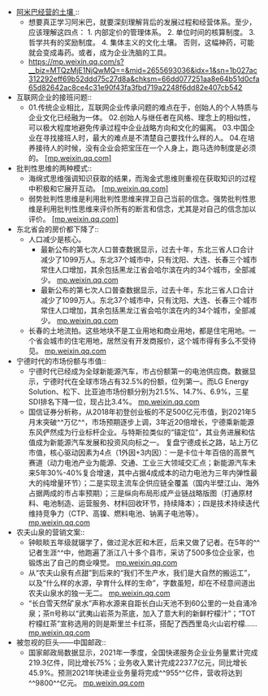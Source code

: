 - [ 阿米巴经营的土壤 ](https://mp.weixin.qq.com/s?__biz=MTQzMjE1NjQwMQ==&mid=2655693036&idx=1&sn=1b027ac312292eff69b52ddd75c27d8a&chksm=66dd077251aa8e64b51d0cfa65d82642ac8ce4c31e90f43fa3fbd719a2248f6dd82e407cb542) ::
    - 想要真正学习阿米巴，就要深刻理解背后的发展过程和经营体系。至少，应该理解这四点：      1. 内部定价的管理体系。      2. 单位时间的核算制度。      3. 哲学共有的奖励制度。      4. 集体主义的文化土壤。      否则，这幅神药，可能就会变成毒药。或者，成为企业洗脑的工具。
    - [ https://mp.weixin.qq.com/s?__biz=MTQzMjE1NjQwMQ==&mid=2655693036&idx=1&sn=1b027ac312292eff69b52ddd75c27d8a&chksm=66dd077251aa8e64b51d0cfa65d82642ac8ce4c31e90f43fa3fbd719a2248f6dd82e407cb542 ](https://www.diigo.com/outliner/diigo_items/904019/12128769/596975943?key=34d57b46e1)
- 互联网企业的接班问题::
    -   01.传统企业相比，互联网企业传承问题的难点在于，创始人的个人特质与企业文化已经融为一体。   02.创始人与继任者在风格、理念上的相似性，可以极大程度地避免传承过程中企业战略方向和文化的偏离。   03.中国企业在寻找接班人时，最大的难点是不清楚自己要找什么样的人。   04.在培养接待人的时候，没有企业会把宝压在一个人身上，跑马选帅制度是必须的。  [[mp.weixin.qq.com]](https://mp.weixin.qq.com/s?__biz=MjM5MTA5MDM3NA==&mid=2651006266&idx=1&sn=e2e476690ee6053814e022830481a4da&chksm=bd4d56938a3adf85fc7bc0342083dd37b68e9bb12ecf0f4d1472e5940a739d49b2b42e489e39)
- 批判性思维的两种模式::
    -  海绵式思维强调知识获取的结果，而淘金式思维则重视在获取知识的过程中积极和它展开互动。  [[mp.weixin.qq.com]](https://mp.weixin.qq.com/s?__biz=MzA4ODM4ODQ3MQ==&mid=2651959849&idx=1&sn=07092e0c0fdd91099b290936970f71a5&chksm=8bcff431bcb87d273a79c2ea573b360dc3a3140a43c7a39b61b16820645ef6a6c448d4077c31)
    -  弱势批判性思维是利用批判性思维来捍卫自己当前的信念。强势批判性思维是利用批判性思维来评价所有的断言和信念，尤其是对自己的信念加以评价。  [[mp.weixin.qq.com]](https://mp.weixin.qq.com/s?__biz=MzA4ODM4ODQ3MQ==&mid=2651959849&idx=1&sn=07092e0c0fdd91099b290936970f71a5&chksm=8bcff431bcb87d273a79c2ea573b360dc3a3140a43c7a39b61b16820645ef6a6c448d4077c31)
- 东北省会的房价都下降了::
    -  人口减少是核心。
        - 最新公布的第七次人口普查数据显示，过去十年，东北三省人口合计减少了1099万人。东北37个城市中，只有沈阳、大连、长春三个城市常住人口增加，其余包括黑龙江省会哈尔滨在内的34个城市，全部减少。  [mp.weixin.qq.com](https://mp.weixin.qq.com/s?__biz=MjM5Nzc3ODkyMA==&amp;mid=2650264960&amp;idx=1&amp;sn=04ab84040d7df0b0e7bc96898a2d8102&amp;chksm=bed7b10789a03811cfaa2405f340e54c74c5bb850691ecee4489b93d8c0ebcc772697aafc305&amp;&amp;xtrack=1&amp;scene=90&amp;subscene=93&amp;sessionid=1624950832&amp;clicktime=1624950949&amp;enterid=1624950949)
        -  最新公布的第七次人口普查数据显示，过去十年，东北三省人口合计减少了1099万人。东北37个城市中，只有沈阳、大连、长春三个城市常住人口增加，其余包括黑龙江省会哈尔滨在内的34个城市，全部减少。  [mp.weixin.qq.com](https://mp.weixin.qq.com/s?__biz=MjM5Nzc3ODkyMA==&mid=2650264960&idx=1&sn=04ab84040d7df0b0e7bc96898a2d8102&chksm=bed7b10789a03811cfaa2405f340e54c74c5bb850691ecee4489b93d8c0ebcc772697aafc305&&xtrack=1&scene=90&subscene=93&sessionid=1624950832&clicktime=1624950949&enterid=1624950949)
    -  长春的土地流拍。这些地块不是工业用地和商业用地，都是住宅用地。一个省会城市的住宅用地，居然没有开发商报价，这个城市得有多么不受待见。  [mp.weixin.qq.com](https://mp.weixin.qq.com/s?__biz=MjM5Nzc3ODkyMA==&mid=2650264960&idx=1&sn=04ab84040d7df0b0e7bc96898a2d8102&chksm=bed7b10789a03811cfaa2405f340e54c74c5bb850691ecee4489b93d8c0ebcc772697aafc305&&xtrack=1&scene=90&subscene=93&sessionid=1624950832&clicktime=1624950949&enterid=1624950949)
- 宁德时代的市场份额与市值::
    -  宁德时代已经成为全球新能源汽车，市占份额第一的电池供应商。数据显示，宁德时代在全球市场占有32.5%的份额，位列第一。而LG Energy Solution、松下、比亚迪市场份额分别为21.5%、14.7%、6.9%，三星SDI排名下降一位，现占比3.4%。  [mp.weixin.qq.com](https://mp.weixin.qq.com/s?__biz=MzA5MDEzNjQwMA==&mid=2655407036&idx=1&sn=06b4b689f8b34ff358eda94f0ed30dfb&chksm=8ba2a183bcd52895c48e8e4682dde6d3e0ec1182895f2ca6e101e26a1a31e5ecb03092649d0a)
    -  国信证券分析称，从2018年初登创业板的不足500亿元市值，到2021年5月末突破^^万亿^^，市场预期逐步上调，3年近20倍增长，宁德乘新能源东风俨然成为行业标杆企业。与特斯拉类似的“锚定位”，其业务进展和估值成为新能源汽车发展和投资风向标之一。 复盘宁德成长之路，站上万亿市值，核心驱动因素为4点（1外因+3内因）：一是卡位十年百倍的高景气赛道（动力电池产业为能源、交通、工业三大领域交汇点；新能源汽车未来5年30%-40%复合增速，其中占据4成成本的动力电池为三年内弹性最大的纯增量环节）；二是实现主流车企供应链全覆盖（国内半壁江山、海外占据两成的市占率预期）；三是纵向布局形成产业链战略版图（打通原材料、电池制造、运营服务、材料回收环节，持续降本）；四是技术持续迭代维持竞争力（CTP、高镍、燃料电池、钠离子电池等）。  [mp.weixin.qq.com](https://mp.weixin.qq.com/s?__biz=MzA5MDEzNjQwMA==&mid=2655407036&idx=1&sn=06b4b689f8b34ff358eda94f0ed30dfb&chksm=8ba2a183bcd52895c48e8e4682dde6d3e0ec1182895f2ca6e101e26a1a31e5ecb03092649d0a)
- 农夫山泉的营销文案::
    -  钟睒睒五年级就辍学了，做过泥水匠和木匠，后来又做了记者。在5年的^^记者生涯^^中，他跑遍了浙江八十多个县市，采访了500多位企业家，也锻炼出了自己的商业嗅觉。  [mp.weixin.qq.com](https://mp.weixin.qq.com/s?__biz=MTA3NDI5ODU0MQ==&mid=2655890732&idx=1&sn=3c759cb9eedd143953a272e1f131c3d4&chksm=738e84ee44f90df888c1950c5510a2931f269ab41aeaf526e3ec7e865c9a150896c67e077270)
    -  从“农夫山泉有点甜”到后来的“我们不生产水，我们是大自然的搬运工”，以及“什么样的水源，孕育什么样的生命”，字数虽短，却在不经意间道出农夫山泉水的独一无二。  [mp.weixin.qq.com](https://mp.weixin.qq.com/s?__biz=MTA3NDI5ODU0MQ==&mid=2655890732&idx=1&sn=3c759cb9eedd143953a272e1f131c3d4&chksm=738e84ee44f90df888c1950c5510a2931f269ab41aeaf526e3ec7e865c9a150896c67e077270)
    -  “长白雪天然矿泉水”声称水源来自距长白山天池不到60公里的一处自涌冷泉；茶π号称以“武夷山岩茶为茶底，加入了意大利的新鲜柠檬汁”；“TOT柠檬红茶”宣称选用的则是斯里兰卡红茶，搭配了西西里岛火山岩柠檬……  [mp.weixin.qq.com](https://mp.weixin.qq.com/s?__biz=MTA3NDI5ODU0MQ==&mid=2655890732&idx=1&sn=3c759cb9eedd143953a272e1f131c3d4&chksm=738e84ee44f90df888c1950c5510a2931f269ab41aeaf526e3ec7e865c9a150896c67e077270)
- 被忽视的巨头——中国邮政::
    -  国家邮政局数据显示，2021年一季度，全国快递服务企业业务量累计完成219.3亿件，同比增长75%；业务收入累计完成2237.7亿元，同比增长45.9%。预测2021年快递业业务量将完成^^955^^亿件，营收将达到^^9800^^亿元。  [mp.weixin.qq.com](https://mp.weixin.qq.com/s?__biz=MzA5MDEzNjQwMA==&mid=2655406981&idx=1&sn=ce1663e7c893291dcae6f5ec65d026b0&chksm=8ba2a1babcd528ac37e6b80f69307936e31f1e548c5f1d13fdb1921fa2d17859014eab2d5347)
